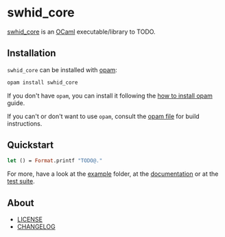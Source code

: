 # swhid_core

[swhid_core] is an [OCaml] executable/library to TODO.

## Installation

`swhid_core` can be installed with [opam]:

```sh
opam install swhid_core
```

If you don't have `opam`, you can install it following the [how to install opam] guide.

If you can't or don't want to use `opam`, consult the [opam file] for build instructions.

## Quickstart

```ocaml
let () = Format.printf "TODO@."
```

For more, have a look at the [example] folder, at the [documentation] or at the [test suite].

## About

- [LICENSE]
- [CHANGELOG]

[CHANGELOG]: ./CHANGES.md
[example]: ./example
[LICENSE]: ./LICENSE.md
[opam file]: ./swhid_core.opam
[test suite]: ./test

[documentation]: https://doc.zapashcanon.fr/swhid_core
[how to install opam]: https://opam.ocaml.org/doc/Install.html
[OCaml]: https://ocaml.org
[opam]: https://opam.ocaml.org/
[swhid_core]: https://git.zapashcanon.fr/zapashcanon/swhid_core
